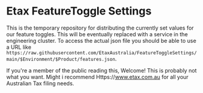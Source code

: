 # Etax FeatureToggle Settings

This is the temporary repository for distributing the currently set values for our feature toggles. This will be eventually replaced with a service in the engineering cluster. To access the actual json file you should be able to use a URL like `https://raw.githubusercontent.com/EtaxAustralia/FeatureToggleSettings/main/$Environment/$Product/features.json`.

If you're a member of the public reading this, Welcome! This is probably not what you want. Might i recommend Https://www.etax.com.au for all your Australian Tax filing needs.
